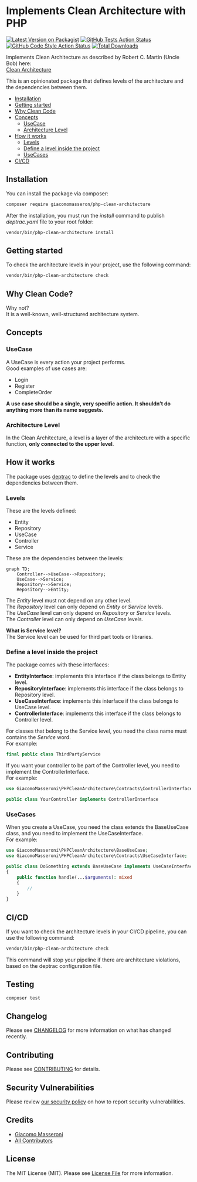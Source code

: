 # Implements Clean Architecture with PHP

[![Latest Version on Packagist](https://img.shields.io/packagist/v/giacomomasseron/php-clean-architecture.svg?style=flat-square)](https://packagist.org/packages/giacomomasseron/php-clean-architecture)
[![GitHub Tests Action Status](https://img.shields.io/github/actions/workflow/status/giacomomasseron/php-clean-architecture/run-tests.yml?branch=main&label=tests&style=flat-square)](https://github.com/giacomomasseron/php-clean-architecture/actions?query=workflow%3Arun-tests+branch%3Amain)
[![GitHub Code Style Action Status](https://img.shields.io/github/actions/workflow/status/giacomomasseron/php-clean-architecture/fix-php-code-style-issues.yml?branch=main&label=code%20style&style=flat-square)](https://github.com/giacomomasseron/php-clean-architecture/actions?query=workflow%3A"Fix+PHP+code+style+issues"+branch%3Amain)
[![Total Downloads](https://img.shields.io/packagist/dt/giacomomasseron/php-clean-architecture.svg?style=flat-square)](https://packagist.org/packages/giacomomasseron/php-clean-architecture)

Implements Clean Architecture as described by Robert C. Martin (Uncle Bob) here:    
[Clean Architecture](https://blog.cleancoder.com/uncle-bob/2012/08/13/the-clean-architecture.html)

This is an opinionated package that defines levels of the architecture and the dependencies between them.

- [Installation](#installation)
- [Getting started](#Getting-started)
- [Why Clean Code](#Why-Clean-Code)
- [Concepts](#Concepts)
    - [UseCase](#UseCase)
    - [Architecture Level](#Architecture-Level)
- [How it works](#How-it-works)
    - [Levels](#Levels)
    - [Define a level inside the project](#Define-a-level-inside-the-project)
    - [UseCases](#UseCases)
- [CI/CD](#CICD)


## Installation

You can install the package via composer:

```bash
composer require giacomomasseron/php-clean-architecture
```

After the installation, you must run the *install* command to publish *deptrac.yaml* file to your root folder:
```bash
vendor/bin/php-clean-architecture install
```

## Getting started

To check the architecture levels in your project, use the following command:

```bash
vendor/bin/php-clean-architecture check
```

## Why Clean Code?

Why not?  
It is a well-known, well-structured architecture system.

## Concepts

### UseCase

A UseCase is every action your project performs.  
Good examples of use cases are:
- Login
- Register
- CompleteOrder

**A use case should be a single, very specific action. It shouldn’t do anything more than its name suggests.**

### Architecture Level

In the Clean Architecture, a level is a layer of the architecture with a specific function, **only connected to the upper level**.

## How it works

The package uses [deptrac](https://github.com/deptrac/deptrac) to define the levels and to check the dependencies between them.  

### Levels

These are the levels defined:

- Entity
- Repository
- UseCase
- Controller
- Service

These are the dependencies between the levels:

```mermaid
graph TD;
    Controller-->UseCase-->Repository;
    UseCase-->Service;
    Repository-->Service;
    Repository-->Entity;
```

The *Entity* level must not depend on any other level.  
The *Repository* level can only depend on *Entity* or *Service* levels.  
The *UseCase* level can only depend on *Repository* or *Service* levels.  
The *Controller* level can only depend on *UseCase* levels.

**What is Service level?**  
The Service level can be used for third part tools or libraries.

### Define a level inside the project

The package comes with these interfaces:

- **EntityInterface**: implements this interface if the class belongs to Entity level.
- **RepositoryInterface**: implements this interface if the class belongs to Repository level.
- **UseCaseInterface**: implements this interface if the class belongs to UseCase level.
- **ControllerInterface**: implements this interface if the class belongs to Controller level.

For classes that belong to the Service level, you need the class name must contains the *Service* word.  
For example:  

```php
final public class ThirdPartyService
```


If you want your controller to be part of the Controller level, you need to implement the ControllerInterface.  
For example:

```php
use GiacomoMasseroni\PHPCleanArchitecture\Contracts\ControllerInterface;

public class YourController implements ControllerInterface
```

### UseCases

When you create a UseCase, you need the class extends the BaseUseCase class, and you need to implement the UseCaseInterface.  
For example:

```php
use GiacomoMasseroni\PHPCleanArchitecture\BaseUseCase;
use GiacomoMasseroni\PHPCleanArchitecture\Contracts\UseCaseInterface;

public class DoSomething extends BaseUseCase implements UseCaseInterface
{
    public function handle(...$arguments): mixed
    {
        //
    }
}
```


## CI/CD

If you want to check the architecture levels in your CI/CD pipeline, you can use the following command:

```bash
vendor/bin/php-clean-architecture check
```

This command will stop your pipeline if there are architecture violations, based on the deptrac configuration file.

## Testing

```bash
composer test
```

## Changelog

Please see [CHANGELOG](CHANGELOG.md) for more information on what has changed recently.

## Contributing

Please see [CONTRIBUTING](CONTRIBUTING.md) for details.

## Security Vulnerabilities

Please review [our security policy](../../security/policy) on how to report security vulnerabilities.

## Credits

- [Giacomo Masseroni](https://github.com/giacomomasseron)
- [All Contributors](../../contributors)

## License

The MIT License (MIT). Please see [License File](LICENSE.md) for more information.
